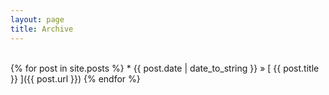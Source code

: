 ```yaml
---
layout: page
title: Archive
---
```

<br>
{% for post in site.posts %}
  * {{ post.date | date_to_string }} &raquo; [ {{ post.title }} ]({{ post.url }})
{% endfor %}